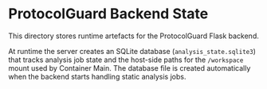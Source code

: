 # ProtocolGuard Backend State

This directory stores runtime artefacts for the ProtocolGuard Flask backend.

At runtime the server creates an SQLite database (`analysis_state.sqlite3`) that tracks analysis job state and the host-side paths for the `/workspace` mount used by Container Main. The database file is created automatically when the backend starts handling static analysis jobs.
